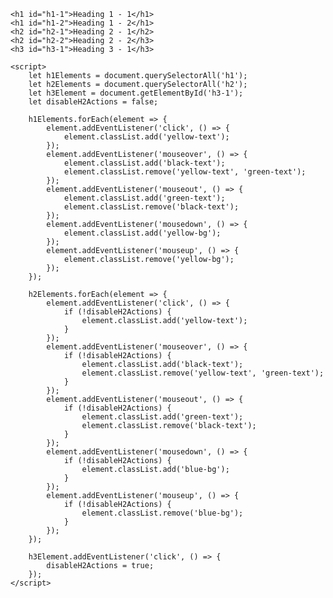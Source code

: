 

<html lang="en">
<head>
    <meta charset="UTF-8">
    <meta name="viewport" content="width=device-width, initial-scale=1.0">
    <title>Interactive Headings</title>
    <style>
        h1, h2, h3 {
            margin: 20px;
            padding: 10px;
        }
        .yellow-text {
            color: yellow;
        }
        .black-text {
            color: black;
        }
        .green-text {
            color: green;
        }
        .yellow-bg {
            background-color: yellow;
        }
        .blue-bg {
            background-color: blue;
        }
    </style>


    <h1 id="h1-1">Heading 1 - 1</h1>
    <h1 id="h1-2">Heading 1 - 2</h1>
    <h2 id="h2-1">Heading 2 - 1</h2>
    <h2 id="h2-2">Heading 2 - 2</h3>
    <h3 id="h3-1">Heading 3 - 1</h3>

    <script>
        let h1Elements = document.querySelectorAll('h1');
        let h2Elements = document.querySelectorAll('h2');
        let h3Element = document.getElementById('h3-1');
        let disableH2Actions = false;

        h1Elements.forEach(element => {
            element.addEventListener('click', () => {
                element.classList.add('yellow-text');
            });
            element.addEventListener('mouseover', () => {
                element.classList.add('black-text');
                element.classList.remove('yellow-text', 'green-text');
            });
            element.addEventListener('mouseout', () => {
                element.classList.add('green-text');
                element.classList.remove('black-text');
            });
            element.addEventListener('mousedown', () => {
                element.classList.add('yellow-bg');
            });
            element.addEventListener('mouseup', () => {
                element.classList.remove('yellow-bg');
            });
        });

        h2Elements.forEach(element => {
            element.addEventListener('click', () => {
                if (!disableH2Actions) {
                    element.classList.add('yellow-text');
                }
            });
            element.addEventListener('mouseover', () => {
                if (!disableH2Actions) {
                    element.classList.add('black-text');
                    element.classList.remove('yellow-text', 'green-text');
                }
            });
            element.addEventListener('mouseout', () => {
                if (!disableH2Actions) {
                    element.classList.add('green-text');
                    element.classList.remove('black-text');
                }
            });
            element.addEventListener('mousedown', () => {
                if (!disableH2Actions) {
                    element.classList.add('blue-bg');
                }
            });
            element.addEventListener('mouseup', () => {
                if (!disableH2Actions) {
                    element.classList.remove('blue-bg');
                }
            });
        });

        h3Element.addEventListener('click', () => {
            disableH2Actions = true;
        });
    </script>
    
</body>
</html>

